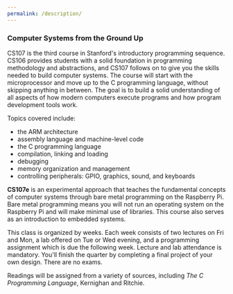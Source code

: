 ```yaml
---
permalink: /description/
---
```


### Computer Systems from the Ground Up
CS107 is the third course in Stanford's introductory programming sequence.
CS106 provides students with a solid foundation in programming methodology and
abstractions, and CS107 follows on to give you the skills needed to build
computer systems. The course will start with the microprocessor and move up to
the C programming language, without skipping anything in between. The goal is
to build a solid understanding of all aspects of how modern computers execute
programs and how program development tools work.

Topics covered include:

  -   the ARM architecture
  -   assembly language and machine-level code
  -   the C programming language
  -   compilation, linking and loading
  -   debugging
  -   memory organization and management
  -   controlling peripherals: GPIO, graphics, sound, and keyboards

__CS107e__ is an experimental approach that teaches the fundamental concepts of
computer systems through bare metal programming on the Raspberry Pi. Bare metal
programming means you will not run an operating system on the Raspberry Pi and
will make minimal use of libraries. This course also serves as an
introduction to embedded systems.

This class is organized by weeks. Each week consists of two lectures
on Fri and Mon, a lab offered on Tue or Wed evening, and a programming
assignment which is due the following week. Lecture and lab attendance is mandatory. You'll finish the quarter by completing a final project of your own design. There are no exams.

Readings will be assigned from a variety of sources, including *The C
Programming Language*, Kernighan and Ritchie.

